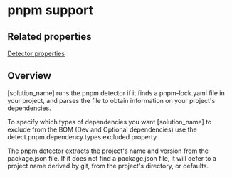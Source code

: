 # pnpm support

## Related properties

[Detector properties](../properties/detectors/pnpm.md)

## Overview

[solution_name] runs the pnpm detector if it finds a pnpm-lock.yaml file in your project, and parses the file to obtain information on your project's dependencies.

To specify which types of dependencies you want [solution_name] to exclude from the BOM (Dev and Optional dependencies) use the detect.pnpm.dependency.types.excluded property.

The pnpm detector extracts the project's name and version from the package.json file. If it does not find a package.json file, it will defer to a project name derived by git, from the project's directory, or defaults.
